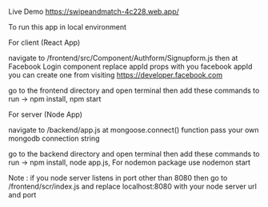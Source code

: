 Live Demo https://swipeandmatch-4c228.web.app/

To run this app in local environment

For client (React App)

navigate to /frontend/src/Component/Authform/Signupform.js then at Facebook Login component replace appId props with you facebook appId you can create one from visiting https://developer.facebook.com

go to the frontend directory and open terminal then add these commands to run -> npm install, npm start

For server (Node App)

navigate to /backend/app.js at mongoose.connect() function pass your own mongodb connection string

go to the backend directory and open terminal then add these commands to run -> npm install, node app.js, For nodemon package use nodemon start

Note : if you node server listens in port other than 8080 then go to /frontend/scr/index.js and replace localhost:8080 with your node server url and port

